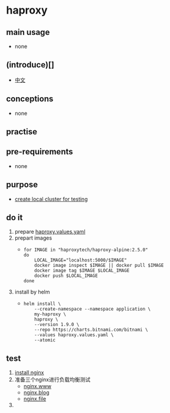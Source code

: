 # haproxy

## main usage

* none

## (introduce)[]
* [中文](haproxy/haproxy.intriduce.md)

## conceptions

* none

## practise

## pre-requirements

* none

## purpose

* [create local cluster for testing](../basic/local.cluster.for.testing.md)

## do it

1. prepare [haproxy.values.yaml](haproxy/haproxy.values.yaml.md)
2. prepart images
   * ```shell
     for IMAGE in "haproxytech/haproxy-alpine:2.5.0" 
     do
         LOCAL_IMAGE="localhost:5000/$IMAGE"
         docker image inspect $IMAGE || docker pull $IMAGE
         docker image tag $IMAGE $LOCAL_IMAGE
         docker push $LOCAL_IMAGE
     done
     ```
3. install by helm
   * ```shell
     helm install \
         --create-namespace --namespace application \
         my-haproxy \
         haproxy \
         --version 1.9.0 \
         --repo https://charts.bitnami.com/bitnami \
         --values haproxy.values.yaml \
         --atomic
     ```

## test
1. [install nginx](/kubernetes/basic/nginx.web.md)
2. 准备三个nginx进行负载均衡测试
   * [nginx.www]()
   * [nginx.blog]()
   * [nginx.file]()
3.  
    




















